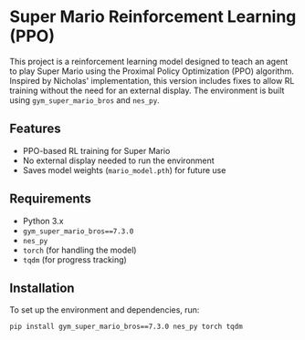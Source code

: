 # Super Mario Reinforcement Learning (PPO)

This project is a reinforcement learning model designed to teach an agent to play Super Mario using the Proximal Policy Optimization (PPO) algorithm. Inspired by Nicholas' implementation, this version includes fixes to allow RL training without the need for an external display. The environment is built using `gym_super_mario_bros` and `nes_py`.

## Features
- PPO-based RL training for Super Mario
- No external display needed to run the environment
- Saves model weights (`mario_model.pth`) for future use

## Requirements
- Python 3.x
- `gym_super_mario_bros==7.3.0`
- `nes_py`
- `torch` (for handling the model)
- `tqdm` (for progress tracking)

## Installation
To set up the environment and dependencies, run:

```bash
pip install gym_super_mario_bros==7.3.0 nes_py torch tqdm
